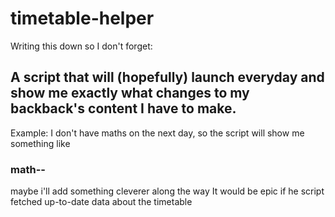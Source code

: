 # timetable-helper
Writing this down so I don't forget:
## A script that will (hopefully) launch everyday and show me exactly what changes to my backback's content I have to make.
Example: I don't have maths on the next day, so the script will show me something like 
### math--
maybe i'll add something cleverer along the way
It would be epic if he script fetched up-to-date data about the timetable
